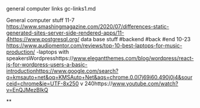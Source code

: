 general computer links
gc-links1.md

General computer stuff 11-7 https://www.smashingmagazine.com/2020/07/differences-static-generated-sites-server-side-rendered-apps/11-4https://www.postgresql.org/ data base stuff #backend #back #end 10-23 https://www.audiomentor.com/reviews/top-10-best-laptops-for-music-production/ -laptops with speakersWordpresshttps://www.elegantthemes.com/blog/wordpress/react-js-for-wordpress-users-a-basic-introductionhttps://www.google.com/search?q=kmsauto+net&oq=KMSAuto+Net&aqs=chrome.0.0l7j69i60.490j0j4&sourceid=chrome&ie=UTF-8x250 v 240https://www.youtube.com/watch?v=EnQJMezBIkQ

\*\*
